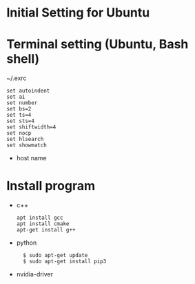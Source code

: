 # Initial Setting for Ubuntu
# Terminal setting (Ubuntu, Bash shell)
~/.exrc
```
set autoindent
set ai 
set number
set bs=2
set ts=4
set sts=4
set shiftwidth=4
set nocp
set hlsearch
set showmatch
```
- host name

# Install program
- c++
	```
	apt install gcc
  apt install cmake
  apt-get install g++

	```
- python
  ```
	$ sudo apt-get update
	$ sudo apt-get install pip3
  ```
- nvidia-driver
